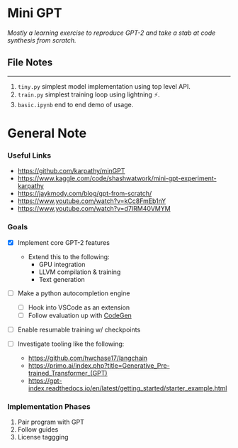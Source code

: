# Mini GPT
*Mostly a learning exercise to reproduce GPT-2 and take a stab at code synthesis from scratch.* 

## File Notes
---
1. `tiny.py` simplest model implementation using top level API.
2. `train.py` simplest training loop using lightning ⚡.
3. `basic.ipynb` end to end demo of usage.



# General Note

### Useful Links
* https://github.com/karpathy/minGPT
* https://www.kaggle.com/code/shashwatwork/mini-gpt-experiment-karpathy
* https://jaykmody.com/blog/gpt-from-scratch/
* https://www.youtube.com/watch?v=kCc8FmEb1nY
* https://www.youtube.com/watch?v=d7IRM40VMYM

### Goals
* [x] Implement core GPT-2 features
  * Extend this to the following:
    * GPU integration
    * LLVM compilation & training
    * Text generation
* [ ] Make a python autocompletion engine
  * [ ] Hook into VSCode as an extension
  * [ ] Follow evaluation up with [CodeGen](https://github.com/salesforce/CodeGen)
* [ ] Enable resumable training w/ checkpoints

* [ ] Investigate tooling like the following:
  * https://github.com/hwchase17/langchain
  * https://primo.ai/index.php?title=Generative_Pre-trained_Transformer_(GPT)
  * https://gpt-index.readthedocs.io/en/latest/getting_started/starter_example.html


### Implementation Phases
1. Pair program with GPT
2. Follow guides
3. License taggging

